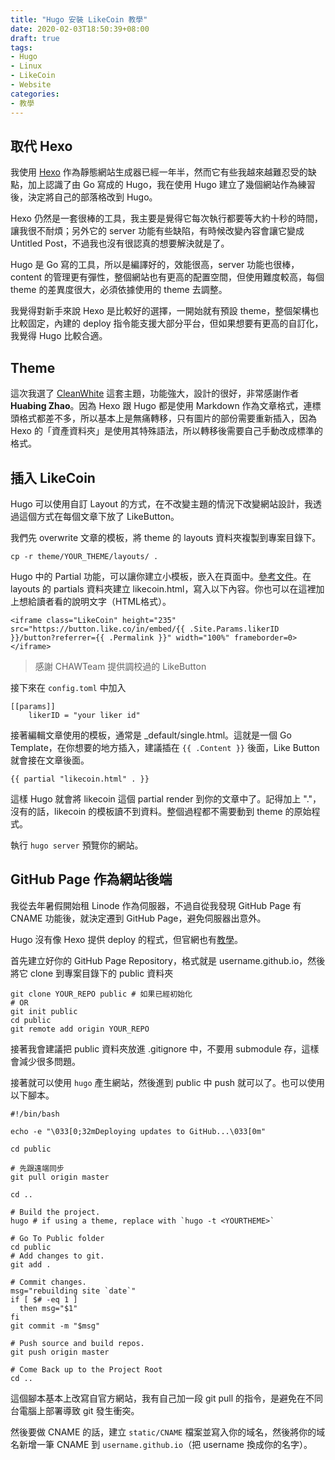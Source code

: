 ```yaml
---
title: "Hugo 安裝 LikeCoin 教學"
date: 2020-02-03T18:50:39+08:00
draft: true
tags:
- Hugo
- Linux
- LikeCoin
- Website
categories:
- 教學
---
```


## 取代 Hexo

我使用 [Hexo](https://hexo.io) 作為靜態網站生成器已經一年半，然而它有些我越來越難忍受的缺點，加上認識了由 Go 寫成的 Hugo，我在使用 Hugo 建立了幾個網站作為練習後，決定將自己的部落格改到 Hugo。

Hexo 仍然是一套很棒的工具，我主要是覺得它每次執行都要等大約十秒的時間，讓我很不耐煩；另外它的 server 功能有些缺陷，有時候改變內容會讓它變成 Untitled Post，不過我也沒有很認真的想要解決就是了。

Hugo 是 Go 寫的工具，所以是編譯好的，效能很高，server 功能也很棒，content 的管理更有彈性，整個網站也有更高的配置空間，但使用難度較高，每個 theme 的差異度很大，必須依據使用的 theme 去調整。

我覺得對新手來說 Hexo 是比較好的選擇，一開始就有預設 theme，整個架構也比較固定，內建的 deploy 指令能支援大部分平台，但如果想要有更高的自訂化，我覺得 Hugo 比較合適。

## Theme

這次我選了 [CleanWhite](https://themes.gohugo.io/hugo-theme-cleanwhite) 這套主題，功能強大，設計的很好，非常感謝作者 **Huabing Zhao**。因為 Hexo 跟 Hugo 都是使用 Markdown 作為文章格式，連標頭格式都差不多，所以基本上是無痛轉移，只有圖片的部份需要重新插入，因為 Hexo 的「資產資料夾」是使用其特殊語法，所以轉移後需要自己手動改成標準的格式。

## 插入 LikeCoin

Hugo 可以使用自訂 Layout 的方式，在不改變主題的情況下改變網站設計，我透過這個方式在每個文章下放了 LikeButton。

我們先 overwrite 文章的模板，將 theme 的 layouts 資料夾複製到專案目錄下。

```
cp -r theme/YOUR_THEME/layouts/ .
```

Hugo 中的 Partial 功能，可以讓你建立小模板，嵌入在頁面中。[參考文件](https://gohugo.io/templates/partials/)。在 layouts 的 partials 資料夾建立 likecoin.html，寫入以下內容。你也可以在這裡加上想給讀者看的說明文字（HTML格式）。

```
<iframe class="LikeCoin" height="235" src="https://button.like.co/in/embed/{{ .Site.Params.likerID }}/button?referrer={{ .Permalink }}" width="100%" frameborder=0></iframe>
```

> 感謝 CHAWTeam 提供調校過的 LikeButton

接下來在 `config.toml` 中加入

```
[[params]]
	likerID = "your liker id"
```

接著編輯文章使用的模板，通常是 _default/single.html。這就是一個 Go Template，在你想要的地方插入，建議插在 `{{ .Content }}` 後面，Like Button 就會接在文章後面。

```
{{ partial "likecoin.html" . }}
```

這樣 Hugo 就會將 likecoin 這個 partial render 到你的文章中了。記得加上 "."，沒有的話，likecoin 的模板讀不到資料。整個過程都不需要動到 theme 的原始程式。

執行 `hugo server` 預覽你的網站。

## GitHub Page 作為網站後端

我從去年暑假開始租 Linode 作為伺服器，不過自從我發現 GitHub Page 有 CNAME 功能後，就決定遷到 GitHub Page，避免伺服器出意外。

Hugo 沒有像 Hexo 提供 deploy 的程式，但官網也有[教學](https://gohugo.io/hosting-and-deployment/hosting-on-github/)。

首先建立好你的 GitHub Page Repository，格式就是 username.github.io，然後將它 clone 到專案目錄下的 public 資料夾

```
git clone YOUR_REPO public # 如果已經初始化
# OR
git init public
cd public
git remote add origin YOUR_REPO
```

接著我會建議把 public 資料夾放進 .gitignore 中，不要用 submodule 存，這樣會減少很多問題。

接著就可以使用 `hugo` 產生網站，然後進到 public 中 push 就可以了。也可以使用以下腳本。

```
#!/bin/bash

echo -e "\033[0;32mDeploying updates to GitHub...\033[0m"

cd public

# 先跟遠端同步
git pull origin master

cd ..

# Build the project.
hugo # if using a theme, replace with `hugo -t <YOURTHEME>`

# Go To Public folder
cd public
# Add changes to git.
git add .

# Commit changes.
msg="rebuilding site `date`"
if [ $# -eq 1 ]
  then msg="$1"
fi
git commit -m "$msg"

# Push source and build repos.
git push origin master

# Come Back up to the Project Root
cd ..
```

這個腳本基本上改寫自官方網站，我有自己加一段 git pull 的指令，是避免在不同台電腦上部署導致 git 發生衝突。

然後要做 CNAME 的話，建立 `static/CNAME` 檔案並寫入你的域名，然後將你的域名新增一筆 CNAME 到 `username.github.io`（把 username 換成你的名字）。
